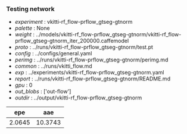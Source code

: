 ### Testing network
- *experiment* : vkitti-rf_flow-prflow_gtseg-gtnorm
- *palette* : None
- *weight* : ../models/vkitti-rf_flow-prflow_gtseg-gtnorm/vkitti-rf_flow-prflow_gtseg-gtnorm_iter_200000.caffemodel
- *proto* : ../runs/vkitti-rf_flow-prflow_gtseg-gtnorm/test.pt
- *config* : ../configs/general.yaml
- *perimg* : ../runs/vkitti-rf_flow-prflow_gtseg-gtnorm/perimg.md
- *common* : ../runs/vkitti_flow.md
- *exp* : ../experiments/vkitti-rf_flow-prflow_gtseg-gtnorm.yaml
- *report* : ../runs/vkitti-rf_flow-prflow_gtseg-gtnorm/README.md
- *gpu* : 0
- *out_blobs* : ['out-flow']
- *outdir* : ../output/vkitti-rf_flow-prflow_gtseg-gtnorm

epe | aae
--- | ---
2.0645 | 10.3743
